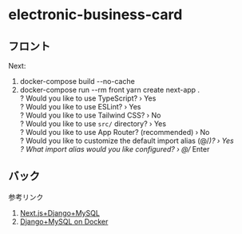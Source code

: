 # electronic-business-card

## フロント
Next:
1. docker-compose build --no-cache
2. docker-compose run --rm front yarn create next-app .<br>
    ? Would you like to use TypeScript? › Yes<br>
    ? Would you like to use ESLint? › Yes<br>
    ? Would you like to use Tailwind CSS? › No<br>
    ? Would you like to use `src/` directory? › Yes<br>
    ? Would you like to use App Router? (recommended) › No<br>
    ? Would you like to customize the default import alias (@/*)? › Yes<br>
    ? What import alias would you like configured? › @/*  Enter<br>
   
## バック
参考リンク
1. [Next.js+Django+MySQL](https://qiita.com/gomaabura/items/253cf759c8112073fd16)<br>
2. [Django+MySQL on Docker](https://qiita.com/gomaabura/items/253cf759c8112073fd16)<br>


